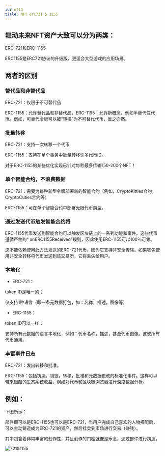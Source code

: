 ```yaml
---
id: nft3
title: NFT erc721 & 1155
---
```


## 舞动未来NFT资产大致可以分为两类：

ERC-721和ERC-1155

ERC1155是ERC721协议的升级版，更适合大型游戏的应用场景。

## 两者的区别

### 替代品和非替代品

ERC-721：仅限于不可替代品

ERC-1155：允许替代品和非替代品，ERC-1155：允许新概念，例如半替代性代币。例如，可替代令牌可以被“转换”为不可替代代币，反之亦然。

### 批量转移

ERC-721：支持一次转移一个代币

ERC-1155：支持在单个事务中批量转移许多代币ID。


对于ERC-1155的某些优化实现已针对每秒最多传输150-200个NFT！

### 单个智能合约，不浪费数据

ERC-721：需要为每种新型令牌部署新的智能合约（例如，CryptoKitties合约，CryptoCuties合约等）

ERC-1155：可在单个智能合约中部署无限代币类型。

### 通过发送代币触发智能合约将

ERC-1155代币发送到智能合约可以触发区块链上的一系列功能和事件。这些代币遵循严格的“ onERC1155Received”规则，因此使用ERC-1155可以100％可靠。

您不能依赖使用此方法发送的ERC-721代币，因为它支持非安全传输。如果钱包使用非安全转移将代币发送到该交易所，它将丢失给用户。

### 本地化

- ERC-721：

token ID是唯一的；

仅支持1种语言（即一条元数据打包，如：名称，描述，图像等）

- ERC-1155：

token ID可以一样；

支持所有元数据的语言本地化，例如：代币名称，描述，甚至代币图像。这使所有代币通用。

### 丰富事件日志

ERC-721：发出转移和批准。

ERC-1155：包括铸造，销毁，转移，批准和元数据更改的标准化事件。这样可以带来很酷的生态系统收益，例如对代币和区块链浏览器进行深度数据分析。

## 例如：

下图所示：

部件即可以是ERC-1155也可以是ERC-721，当用户完成自己喜欢的人物搭配后，可以主动铸造成为ERC-721的资产，然后挂卖到市场进行交易（赚钱）。

其中包含着非常丰富的创作性，并且创作的门槛就像是乐高，通过部件进行铸造。

![721&1155](https://storage.googleapis.com/wcu-73ed75f5-c5922c8c/wuchuweilai/ERC721%20vs%20ERC1155-7069eb10.png)






